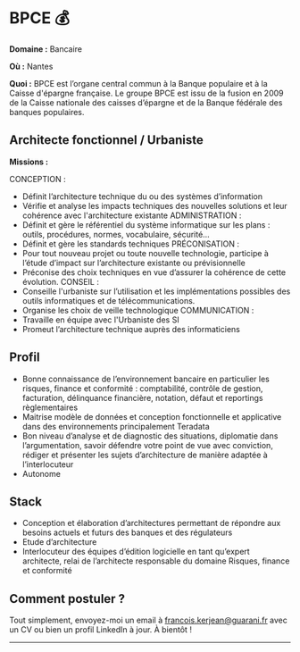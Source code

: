 # BPCE 💰

**Domaine :**  Bancaire

**Où :** Nantes

**Quoi :**  BPCE est l’organe central commun à la Banque populaire et à la Caisse d'épargne française. 
Le groupe BPCE est issu de la fusion en 2009 de la Caisse nationale des caisses d’épargne et de la Banque fédérale des banques populaires.

## Architecte fonctionnel / Urbaniste

**Missions :**

CONCEPTION :
* Définit l’architecture technique du ou des systèmes d’information
* Vérifie et analyse les impacts techniques des nouvelles solutions et leur cohérence avec l'architecture existante
ADMINISTRATION :
* Définit et gère le référentiel du système informatique sur les plans : outils, procédures, normes, vocabulaire, sécurité…
* Définit et gère les standards techniques
PRÉCONISATION :
* Pour tout nouveau projet ou toute nouvelle technologie, participe à l’étude d’impact sur l’architecture existante ou prévisionnelle
* Préconise des choix techniques en vue d’assurer la cohérence de cette évolution.
CONSEIL :
* Conseille l'urbaniste sur l’utilisation et les implémentations possibles des outils informatiques et de télécommunications.
* Organise les choix de veille technologique
COMMUNICATION :
* Travaille en équipe avec l'Urbaniste des SI
* Promeut l’architecture technique auprès des informaticiens

## Profil

* Bonne connaissance de l’environnement bancaire en particulier les risques, finance et conformité : comptabilité, contrôle de gestion, facturation, délinquance financière, notation, défaut et reportings règlementaires
* Maitrise modèle de données et conception fonctionnelle et applicative dans des environnements principalement Teradata
* Bon niveau d’analyse et de diagnostic des situations, diplomatie dans l’argumentation, savoir défendre votre point de vue avec conviction, rédiger et présenter les sujets d’architecture de manière adaptée à l’interlocuteur
* Autonome

## Stack

* Conception et élaboration d’architectures permettant de répondre aux besoins actuels et futurs des banques et des régulateurs
* Etude d’architecture
* Interlocuteur des équipes d’édition logicielle en tant qu’expert architecte, relai de l’architecte responsable du domaine Risques, finance et conformité


## Comment postuler ?

Tout simplement, envoyez-moi un email à francois.kerjean@guarani.fr avec un CV ou bien un profil LinkedIn à jour. À bientôt ! 

----
